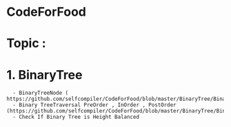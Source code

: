 # CodeForFood

# Topic :
  
 # 1. BinaryTree
  
      - BinaryTreeNode ( https://github.com/selfcompiler/CodeForFood/blob/master/BinaryTree/BinaryTreeNode.java)
      - Binary TreeTraversal PreOrder , InOrder , PostOrder (https://github.com/selfcompiler/CodeForFood/blob/master/BinaryTree/BinaryTreeTraversal.java)
      - Check If Binary Tree is Height Balanced
  
  
